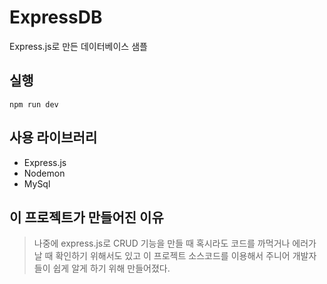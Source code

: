 # ExpressDB
Express.js로 만든 데이터베이스 샘플


## 실행
```
npm run dev
```

## 사용 라이브러리
- Express.js
- Nodemon
- MySql

## 이 프로젝트가 만들어진 이유
> 나중에 express.js로 CRUD 기능을 만들 때 혹시라도 코드를 까먹거나 에러가 날 때 확인하기 위해서도 있고 이 프로젝트 소스코드를 이용해서 주니어 개발자들이 쉽게 알게 하기 위해 만들어졌다.